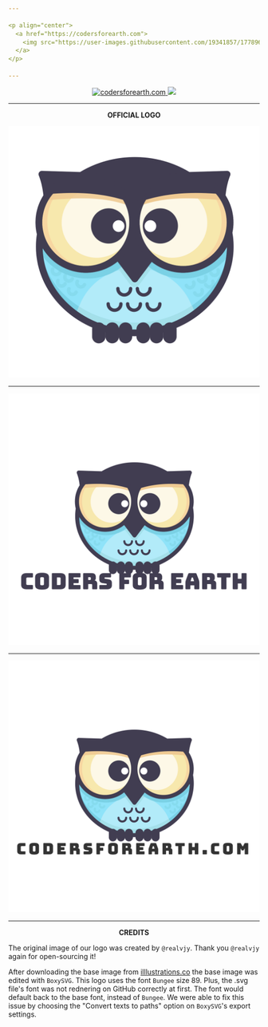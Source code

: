 ```yaml
---

<p align="center">
  <a href="https://codersforearth.com">
    <img src="https://user-images.githubusercontent.com/19341857/177896292-0837342f-120b-430b-a9bf-d4147f86f896.svg" width="350">
  </a>
</p>

---
```


<p align="center">
  <a href="https://github.com/CodersForEarth/codersforearth.com">
    <img alt="codersforearth.com" src="https://img.shields.io/badge/GitHub-codersforearth.com-brightgreen">
  </a>
  <a href="https://github.com/CodersForEarth/codersforearth.com/blob/main/LICENSE">
    <img src="https://badgen.net/github/license/CodersForEarth/codersforearth.com">
  </a>
</p>

---

<p align="center">
  <b>OFFICIAL LOGO</b>
</p>

![logo](./profile/logo_bare.svg)

---

![logo](./profile/logo.svg)

---

![logo_com](./profile/logo_com.svg)

---

<p align="center">
  <b>CREDITS</b>
</p>

The original image of our logo
was created by `@realvjy`.
Thank you `@realvjy` again for open-sourcing it!

After downloading the base image from
[illlustrations.co](https://illlustrations.co/)
the base image was edited with `BoxySVG`.
This logo uses the font `Bungee` size 89.
Plus, the .svg file's font was not rednering
on GitHub correctly at first.
The font would default back to the base font,
instead of `Bungee`. We were able to fix this
issue by choosing the "Convert texts to paths"
option on `BoxySVG`'s export settings.



